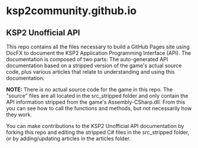 # ksp2community.github.io

## KSP2 Unofficial API

This repo contains all the files necessary to build a GitHub Pages site using DocFX to document the KSP2 Application Programming Interface (API). The documentation is composed of two parts: The auto-generated API documentation based on a stripped version of the game's actual source code, plus various articles that relate to understanding and using this documentation.

**NOTE:** There is no actual source code for the game in this repo. The "source" files are all located in the src_stripped folder and only contain the API information stripped from the game's Assembly-CSharp.dll. From this you can see how to call the functions and methods, but not necessarily how they work.

You can make contributions to the KSP2 Unofficial API documentation by forking this repo and editing the stripped C# files in the src_stripped folder, or by adding/updating articles in the articles folder.
